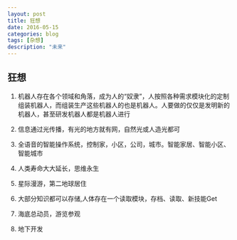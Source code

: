 ```yaml
---
layout: post
title: 狂想
date: 2016-05-15
categories: blog
tags: [杂想]
description: "未来"
---
```


## 狂想

1. 机器人存在各个领域和角落，成为人的“奴隶”，人按照各种需求模块化的定制组装机器人，而组装生产这些机器人的也是机器人。人要做的仅仅是发明新的机器人，甚至研发机器人都是机器人进行

2. 信息通过光传播，有光的地方就有网，自然光或人造光都可

3. 全语音的智能操作系统，控制家，小区，公司，城市。智能家居、智能小区、智能城市

4. 人类寿命大大延长，思维永生

5. 星际漫游，第二地球居住

6. 大部分知识都可以存储,人体存在一个读取模块，存档、读取、新技能Get

7. 海底总动员，游览参观

8. 地下开发


